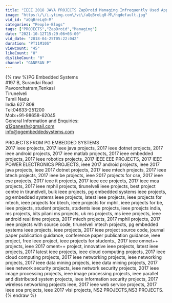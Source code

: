 ```yaml
---
title: "IEEE 2018 JAVA PROJECTS ZapDroid Managing Infrequently Used Applications on Smartphones"
image: "https:\/\/i.ytimg.com\/vi\/aQqBreLq0-M\/hqdefault.jpg"
vid_id: "aQqBreLq0-M"
categories: "People-Blogs"
tags: ["PROJECTS","ZapDroid","Managing"]
date: "2021-10-12T15:29:06+03:00"
vid_date: "2018-04-25T05:22:04Z"
duration: "PT11M10S"
viewcount: "45"
likeCount: "0"
dislikeCount: "0"
channel: "GANESAN P"
---
```

{% raw %}PG Embedded Systems<br />#197 B, Surandai Road<br />Pavoorchatram,Tenkasi<br />Tirunelveli<br />Tamil Nadu<br />India 627 808<br />Tel:04633-251200<br />Mob:+91-98658-62045<br />General Information and Enquiries:<br />g12ganesh@gmail.com<br />info@pgembeddedsystems.com<br /><br />PROJECTS FROM PG EMBEDDED SYSTEMS<br />2017 ieee projects, 2017 ieee java projects, 2017 ieee dotnet projects, 2017 ieee android projects, 2017 ieee matlab projects, 2017 ieee embedded projects, 2017 ieee robotics projects, 2017 IEEE EEE PROJECTS, 2017 IEEE POWER ELECTRONICS PROJECTS, ieee 2017 android projects, ieee 2017 java projects, ieee 2017 dotnet projects, 2017 ieee mtech projects, 2017 ieee btech projects, 2017 ieee be projects, ieee 2017 projects for cse, 2017 ieee cse projects, 2017 ieee it projects, 2017 ieee ece projects, 2017 ieee mca projects, 2017 ieee mphil projects, tirunelveli ieee projects, best project centre in tirunelveli, bulk ieee projects, pg embedded systems ieee projects, pg embedded systems ieee projects, latest ieee projects, ieee projects for mtech, ieee projects for btech, ieee projects for mphil, ieee projects for be, ieee projects, student projects, students ieee projects, ieee proejcts india, ms projects, bits pilani ms projects, uk ms projects, ms ieee projects, ieee android real time projects, 2017 mtech projects, 2017 mphil projects, 2017 ieee projects with source code, tirunelveli mtech projects, pg embedded systems ieee projects, ieee projects, 2017 ieee project source code, journal paper publication guidance, conference paper publication guidance, ieee project, free ieee project, ieee projects for students., 2017 ieee omnet++ projects, ieee 2017 oment++ project, innovative ieee projects, latest ieee projects, 2017 latest ieee projects, ieee cloud computing projects, 2017 ieee cloud computing projects, 2017 ieee networking projects, ieee networking projects, 2017 ieee data mining projects, ieee data mining projects, 2017 ieee network security projects, ieee network security projects, 2017 ieee image processing projects, ieee image processing projects, ieee parallel and distributed system projects, ieee information security projects, 2017 wireless networking projects ieee, 2017 ieee web service projects, 2017 ieee soa projects, ieee 2017 vlsi projects, NS2 PROJECTS,NS3 PROJECTS.{% endraw %}
